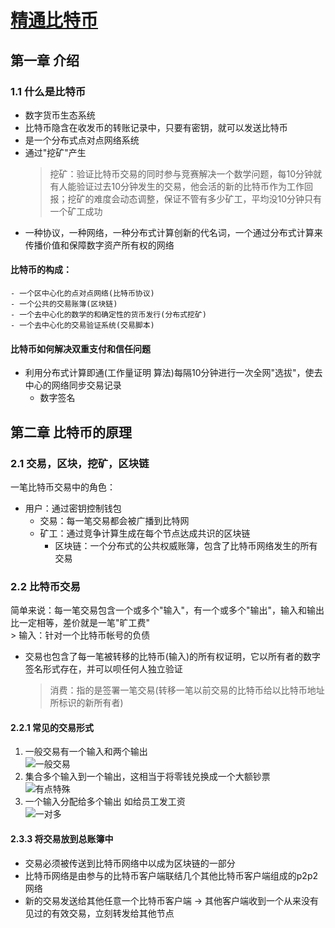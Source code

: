 # [精通比特币](http://book.8btc.com/books/1/master_bitcoin/_book/1/1.html)
## 第一章 介绍
### 1.1 什么是比特币  
- 数字货币生态系统  
- 比特币隐含在收发币的转账记录中，只要有密钥，就可以发送比特币    
- 是一个分布式点对点网络系统  
- 通过"挖矿"产生
	> 挖矿：验证比特币交易的同时参与竞赛解决一个数学问题，每10分钟就有人能验证过去10分钟发生的交易，他会活的新的比特币作为工作回报；挖矿的难度会动态调整，保证不管有多少矿工，平均没10分钟只有一个矿工成功    
- 一种协议，一种网络，一种分布式计算创新的代名词，一个通过分布式计算来传播价值和保障数字资产所有权的网络  

#### 比特币的构成：  
	- 一个区中心化的点对点网络(比特币协议)  
	- 一个公共的交易账簿(区块链)  
	- 一个去中心化的数学的和确定性的货币发行(分布式挖矿)  
	- 一个去中心化的交易验证系统(交易脚本)  

#### 比特币如何解决双重支付和信任问题  
  - 利用分布式计算即通(工作量证明 算法)每隔10分钟进行一次全网"选拔"，使去中心的网络同步交易记录  
	- 数字签名  

## 第二章 比特币的原理  
### 2.1 交易，区块，挖矿，区块链  
一笔比特币交易中的角色：  
  - 用户：通过密钥控制钱包  
	- 交易：每一笔交易都会被广播到比特网  
	- 矿工：通过竞争计算生成在每个节点达成共识的区块链  
		- 区块链：一个分布式的公共权威账簿，包含了比特币网络发生的所有交易  

### 2.2 比特币交易  
简单来说：每一笔交易包含一个或多个"输入"，有一个或多个"输出"，输入和输出比一定相等，差价就是一笔"旷工费"    
	> 输入：针对一个比特币帐号的负债  
- 交易也包含了每一笔被转移的比特币(输入)的所有权证明，它以所有者的数字签名形式存在，并可以呗任何人独立验证  
	> 消费：指的是签署一笔交易(转移一笔以前交易的比特币给以比特币地址所标识的新所有者)  

#### 2.2.1 常见的交易形式  
1. 一般交易有一个输入和两个输出  
![一般交易](http://book.8btc.com/books/1/master_bitcoin/_book/2/2-5.png)  
2. 集合多个输入到一个输出，这相当于将零钱兑换成一个大额钞票  
![有点特殊](http://book.8btc.com/books/1/master_bitcoin/_book/2/2-6.png)  
3. 一个输入分配给多个输出 如给员工发工资    
![一对多](http://book.8btc.com/books/1/master_bitcoin/_book/2/2-7.png)  

#### 2.3.3 将交易放到总账簿中  
- 交易必须被传送到比特币网络中以成为区块链的一部分  
- 比特币网络是由参与的比特币客户端联结几个其他比特币客户端组成的p2p2网络  
- 新的交易发送给其他任意一个比特币客户端 -> 其他客户端收到一个从来没有见过的有效交易，立刻转发给其他节点  

